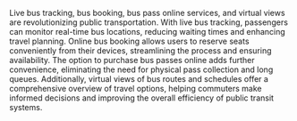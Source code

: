 Live bus tracking, bus booking, bus pass online services, and virtual views are revolutionizing public transportation. With live bus tracking, passengers can monitor real-time bus locations, reducing waiting times and enhancing travel planning. Online bus booking allows users to reserve seats conveniently from their devices, streamlining the process and ensuring availability. The option to purchase bus passes online adds further convenience, eliminating the need for physical pass collection and long queues. Additionally, virtual views of bus routes and schedules offer a comprehensive overview of travel options, helping commuters make informed decisions and improving the overall efficiency of public transit systems.
